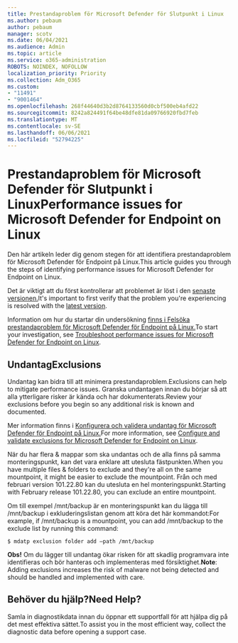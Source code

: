 ```yaml
---
title: Prestandaproblem för Microsoft Defender för Slutpunkt i Linux
ms.author: pebaum
author: pebaum
manager: scotv
ms.date: 06/04/2021
ms.audience: Admin
ms.topic: article
ms.service: o365-administration
ROBOTS: NOINDEX, NOFOLLOW
localization_priority: Priority
ms.collection: Adm_O365
ms.custom:
- "11491"
- "9001464"
ms.openlocfilehash: 268f44640d3b2d8764133560d0cbf500eb4afd22
ms.sourcegitcommit: 8242a824491f64be48dfe81da09766920fbd7feb
ms.translationtype: MT
ms.contentlocale: sv-SE
ms.lasthandoff: 06/06/2021
ms.locfileid: "52794225"
---
```

# <a name="performance-issues-for-microsoft-defender-for-endpoint-on-linux"></a><span data-ttu-id="f8ee7-102">Prestandaproblem för Microsoft Defender för Slutpunkt i Linux</span><span class="sxs-lookup"><span data-stu-id="f8ee7-102">Performance issues for Microsoft Defender for Endpoint on Linux</span></span>

<span data-ttu-id="f8ee7-103">Den här artikeln leder dig genom stegen för att identifiera prestandaproblem för Microsoft Defender för Endpoint på Linux.</span><span class="sxs-lookup"><span data-stu-id="f8ee7-103">This article guides you through the steps of identifying performance issues for Microsoft Defender for Endpoint on Linux.</span></span>

<span data-ttu-id="f8ee7-104">Det är viktigt att du först kontrollerar att problemet är löst i den [senaste versionen.](/microsoft-365/security/defender-endpoint/linux-whatsnew)</span><span class="sxs-lookup"><span data-stu-id="f8ee7-104">It's important to first verify that the problem you're experiencing is resolved with the [latest version](/microsoft-365/security/defender-endpoint/linux-whatsnew).</span></span> 

<span data-ttu-id="f8ee7-105">Information om hur du startar din undersökning [finns i Felsöka prestandaproblem för Microsoft Defender för Endpoint på Linux.](/microsoft-365/security/defender-endpoint/linux-support-perf)</span><span class="sxs-lookup"><span data-stu-id="f8ee7-105">To start your investigation, see [Troubleshoot performance issues for Microsoft Defender for Endpoint on Linux](/microsoft-365/security/defender-endpoint/linux-support-perf).</span></span>

## <a name="exclusions"></a><span data-ttu-id="f8ee7-106">Undantag</span><span class="sxs-lookup"><span data-stu-id="f8ee7-106">Exclusions</span></span>

<span data-ttu-id="f8ee7-107">Undantag kan bidra till att minimera prestandaproblem.</span><span class="sxs-lookup"><span data-stu-id="f8ee7-107">Exclusions can help to mitigate performance issues.</span></span> <span data-ttu-id="f8ee7-108">Granska undantagen innan du börjar så att alla ytterligare risker är kända och har dokumenterats.</span><span class="sxs-lookup"><span data-stu-id="f8ee7-108">Review your exclusions before you begin so any additional risk is known and documented.</span></span>

<span data-ttu-id="f8ee7-109">Mer information finns i [Konfigurera och validera undantag för Microsoft Defender för Endpoint på Linux.](/microsoft-365/security/defender-endpoint/linux-exclusions)</span><span class="sxs-lookup"><span data-stu-id="f8ee7-109">For more information, see [Configure and validate exclusions for Microsoft Defender for Endpoint on Linux](/microsoft-365/security/defender-endpoint/linux-exclusions).</span></span>

<span data-ttu-id="f8ee7-110">När du har flera & mappar som ska undantas och de alla finns på samma monteringspunkt, kan det vara enklare att utesluta fästpunkten.</span><span class="sxs-lookup"><span data-stu-id="f8ee7-110">When you have multiple files & folders to exclude and they're all on the same mountpoint, it might be easier to exclude the mountpoint.</span></span> <span data-ttu-id="f8ee7-111">Från och med februari version 101.22.80 kan du utesluta en hel monteringspunkt.</span><span class="sxs-lookup"><span data-stu-id="f8ee7-111">Starting with February release 101.22.80, you can exclude an entire mountpoint.</span></span>

<span data-ttu-id="f8ee7-112">Om till exempel /mnt/backup är en monteringspunkt kan du lägga till /mnt/backup i exkluderingslistan genom att köra det här kommandot:</span><span class="sxs-lookup"><span data-stu-id="f8ee7-112">For example, if /mnt/backup is a mountpoint, you can add /mnt/backup to the exclude list by running this command:</span></span>

`$ mdatp exclusion folder add –path /mnt/backup`

<span data-ttu-id="f8ee7-113">**Obs!** Om du lägger till undantag ökar risken för att skadlig programvara inte identifieras och bör hanteras och implementeras med försiktighet.</span><span class="sxs-lookup"><span data-stu-id="f8ee7-113">**Note**: Adding exclusions increases the risk of malware not being detected and should be handled and implemented with care.</span></span>

## <a name="need-help"></a><span data-ttu-id="f8ee7-114">Behöver du hjälp?</span><span class="sxs-lookup"><span data-stu-id="f8ee7-114">Need Help?</span></span>

<span data-ttu-id="f8ee7-115">Samla in diagnostikdata innan du öppnar ett supportfall för att hjälpa dig på det mest effektiva sättet.</span><span class="sxs-lookup"><span data-stu-id="f8ee7-115">To assist you in the most efficient way, collect the diagnostic data before opening a support case.</span></span>
